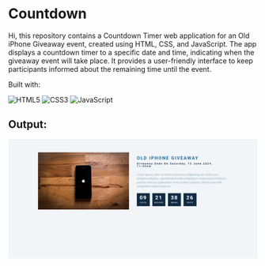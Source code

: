 # Countdown
Hi, this repository contains a Countdown Timer web application for an Old iPhone Giveaway event, created using HTML, CSS, and JavaScript. The app displays a countdown timer to a specific date and time, indicating when the giveaway event will take place. It provides a user-friendly interface to keep participants informed about the remaining time until the event.

Built with:

![HTML5](https://img.shields.io/badge/html5-%23E34F26.svg?style=for-the-badge&logo=html5&logoColor=white) ![CSS3](https://img.shields.io/badge/css3-%231572B6.svg?style=for-the-badge&logo=css3&logoColor=white) ![JavaScript](https://img.shields.io/badge/javascript-%23323330.svg?style=for-the-badge&logo=javascript&logoColor=%23F7DF1E)

## Output:

![Output](./assets/output.jpg)
